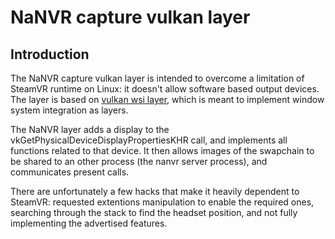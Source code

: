 # NaNVR capture vulkan layer

## Introduction

The NaNVR capture vulkan layer is intended to overcome a limitation of SteamVR runtime on Linux: it doesn't allow software based output devices.
The layer is based on [vulkan wsi layer](https://gitlab.freedesktop.org/mesa/vulkan-wsi-layer), which is meant to implement window system integration as layers.

The NaNVR layer adds a display to the vkGetPhysicalDeviceDisplayPropertiesKHR call, and implements all functions related to that device. It then allows images of the swapchain to be shared to an other process (the nanvr server process), and communicates present calls.

There are unfortunately a few hacks that make it heavily dependent to SteamVR: requested extentions manipulation to enable the required ones, searching through the stack to find the headset position, and not fully implementing the advertised features.
